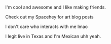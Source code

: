 I'm cool and awesome and I like making friends. 

Check out my Spacehey for art blog posts

I don't care who interacts with me lmao

I legit live in Texas and I'm Mexican uhh yeah.
